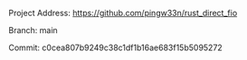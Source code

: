 Project Address: https://github.com/pingw33n/rust_direct_fio

Branch: main

Commit: c0cea807b9249c38c1df1b16ae683f15b5095272
